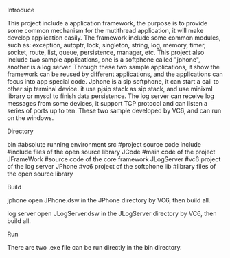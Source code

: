 Introduce

This project include a application framework, the purpose is to provide some common mechanism for the mutithread application, it will make develop application easily. The framework include some common modules, such as: exception, autoptr, lock, singleton, string, log, memory, timer, socket, route, list, queue, persistence, manager, etc.
This project also include two sample applications, one is a softphone called "jphone", another is a log server. Through these two sample applications, it show the framework can be reused by different applications, and the applications can focus into app special code.
Jphone is a sip softphone, it can start a call to other sip terminal device. it use pjsip stack as sip stack, and use minixml library or mysql to finish data persistence.
The log server can receive log messages from some devices, it support TCP protocol and can listen a series of ports up to ten.
These two sample developed by VC6, and can run on the windows.



Directory

bin                 #absolute running environment
src                 #project source code
  include           #include files of the open source library
  JCode             #main code of the project
    JFrameWork      #source code of the core framework
  JLogServer        #vc6 project of the log server
  JPhone            #vc6 project of the softphone
  lib               #library files of the open source library



Build

jphone
open JPhone.dsw in the JPhone directory by VC6, then build all.

log server
open JLogServer.dsw in the JLogServer directory by VC6, then build all.



Run

There are two .exe file can be run directly in the bin directory.